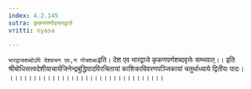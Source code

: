 ```yaml
---
index: 4.2.145
sutra: कृकणपर्णाद्भारद्वाजे
vritti: nyasa

---
```

`भारद्वाजशब्दोऽपि देशवचन एव,न गोत्रशब्दः`इति। देश एव भारद्वाजे कृकणपर्णशब्दवृत्तेः सम्भवात्।।
इति श्रीबोधिसत्त्वदेशीयाचार्यजिनेन्द्रबुद्धिपादविरचितायां
काशिकाविवरणपञ्जिकायां
चतुर्थाध्याये द्वितीयः पादः।
।।।।।।।।।।।।।।।।।।।।।।।।।।।।।।।।।